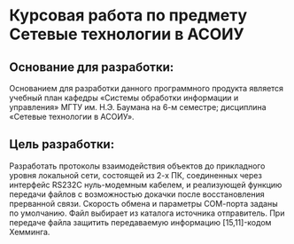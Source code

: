 # Курсовая работа по предмету Сетевые технологии в АСОИУ

## Основание для разработки:

Основанием для разработки данного программного продукта является учебный план кафедры «Системы обработки информации и управления» МГТУ им. Н.Э. Баумана на 6-м семестре; дисциплина «Сетевые технологии в АСОИУ».

## Цель разработки:

Разработать протоколы взаимодействия объектов до прикладного уровня локальной сети, состоящей из 2-х ПК, соединенных через интерфейс RS232C нуль-модемным кабелем, и реализующей функцию передачи файлов с возможностью докачки после восстановления прерванной связи. Скорость обмена и параметры СОМ-порта заданы по умолчанию. Файл выбирает из каталога источника отправитель. При передаче файла защитить передаваемую информацию [15,11]-кодом Хемминга. 
